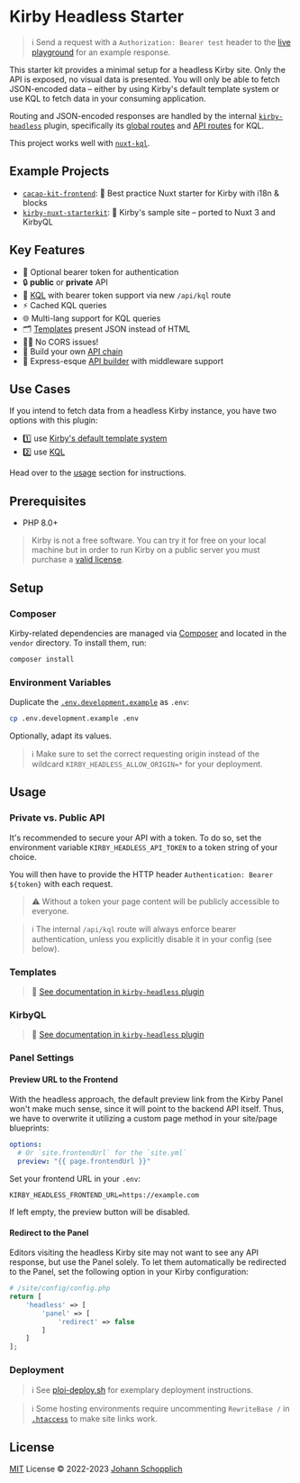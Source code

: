 # Kirby Headless Starter

> ℹ️ Send a request with a `Authorization: Bearer test` header to the [live playground](https://kirby-headless-starter.jhnn.dev) for an example response.

This starter kit provides a minimal setup for a headless Kirby site. Only the API is exposed, no visual data is presented. You will only be able to fetch JSON-encoded data – either by using Kirby's default template system or use KQL to fetch data in your consuming application.

Routing and JSON-encoded responses are handled by the internal [`kirby-headless`](https://github.com/johannschopplich/kirby-headless) plugin, specifically its [global routes](https://github.com/johannschopplich/kirby-headless/blob/main/src/extensions/routes.php) and [API routes](https://github.com/johannschopplich/kirby-headless/blob/main/src/extensions/api.php) for KQL.

This project works well with [`nuxt-kql`](https://nuxt-kql.jhnn.dev).

## Example Projects

- [`cacao-kit-frontend`](https://github.com/johannschopplich/cacao-kit-frontend): 🍫 Best practice Nuxt starter for Kirby with i18n & blocks
- [`kirby-nuxt-starterkit`](https://github.com/johannschopplich/kirby-nuxt-starterkit): 💚 Kirby's sample site – ported to Nuxt 3 and KirbyQL

## Key Features

- 🦭 Optional bearer token for authentication
- 🔒 **public** or **private** API
- 🧩 [KQL](https://github.com/getkirby/kql) with bearer token support via new `/api/kql` route
- ⚡️ Cached KQL queries
- 🌐 Multi-lang support for KQL queries
- 🗂 [Templates](./site/templates/) present JSON instead of HTML
- 😵‍💫 No CORS issues!
- 🍢 Build your own [API chain](https://github.com/johannschopplich/kirby-headless/blob/main/src/extensions/routes.php)
- 🦾 Express-esque [API builder](https://github.com/johannschopplich/kirby-headless#api-builder) with middleware support

## Use Cases

If you intend to fetch data from a headless Kirby instance, you have two options with this plugin:

- 1️⃣ use [Kirby's default template system](#templates)
- 2️⃣ use [KQL](#kirbyql)

Head over to the [usage](#usage) section for instructions.

## Prerequisites

- PHP 8.0+

> Kirby is not a free software. You can try it for free on your local machine but in order to run Kirby on a public server you must purchase a [valid license](https://getkirby.com/buy).

## Setup

### Composer

Kirby-related dependencies are managed via [Composer](https://getcomposer.org) and located in the `vendor` directory. To install them, run:

```bash
composer install
```

### Environment Variables

Duplicate the [`.env.development.example`](.env.development.example) as `.env`:

```bash
cp .env.development.example .env
```

Optionally, adapt its values.

> ℹ️ Make sure to set the correct requesting origin instead of the wildcard `KIRBY_HEADLESS_ALLOW_ORIGIN=*` for your deployment.

## Usage

### Private vs. Public API

It's recommended to secure your API with a token. To do so, set the environment variable `KIRBY_HEADLESS_API_TOKEN` to a token string of your choice.

You will then have to provide the HTTP header `Authentication: Bearer ${token}` with each request.

> ⚠️ Without a token your page content will be publicly accessible to everyone.

> ℹ️ The internal `/api/kql` route will always enforce bearer authentication, unless you explicitly disable it in your config (see below).

### Templates

> 📖 [See documentation in `kirby-headless` plugin](https://github.com/johannschopplich/kirby-headless#templates)

### KirbyQL

> 📖 [See documentation in `kirby-headless` plugin](https://github.com/johannschopplich/kirby-headless#kirbyql)

### Panel Settings

#### Preview URL to the Frontend

With the headless approach, the default preview link from the Kirby Panel won't make much sense, since it will point to the backend API itself. Thus, we have to overwrite it utilizing a custom page method in your site/page blueprints:

```yaml
options:
  # Or `site.frontendUrl` for the `site.yml`
  preview: "{{ page.frontendUrl }}"
```

Set your frontend URL in your `.env`:

```
KIRBY_HEADLESS_FRONTEND_URL=https://example.com
```

If left empty, the preview button will be disabled.

#### Redirect to the Panel

Editors visiting the headless Kirby site may not want to see any API response, but use the Panel solely. To let them automatically be redirected to the Panel, set the following option in your Kirby configuration:

```php
# /site/config/config.php
return [
    'headless' => [
        'panel' => [
            'redirect' => false
        ]
    ]
];
```

### Deployment

> ℹ️ See [ploi-deploy.sh](./scripts/ploi-deploy.sh) for exemplary deployment instructions.

> ℹ️ Some hosting environments require uncommenting `RewriteBase /` in [`.htaccess`](./public/.htaccess) to make site links work.

## License

[MIT](./LICENSE) License © 2022-2023 [Johann Schopplich](https://github.com/johannschopplich)
